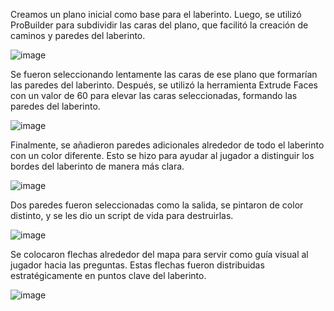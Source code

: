 Creamos un plano inicial como base para el laberinto.
Luego, se utilizó ProBuilder para subdividir las caras del plano, que facilitó la creación de caminos y paredes del laberinto.

![image](https://github.com/user-attachments/assets/3e8e8e29-fa2e-4107-8e8f-594ab4937cb3)

Se fueron seleccionando lentamente las caras de ese plano que formarían las paredes del laberinto. 
Después, se utilizó la herramienta Extrude Faces con un valor de 60 para elevar las caras seleccionadas, formando las paredes  del laberinto. 

![image](https://github.com/user-attachments/assets/f3f532e4-a126-4ed0-8a32-7c47defe95f7)

Finalmente, se añadieron paredes adicionales alrededor de todo el laberinto con un color diferente. 
Esto se hizo para ayudar al jugador a distinguir los bordes del laberinto de manera más clara.

![image](https://github.com/user-attachments/assets/bfa91a24-9de7-47ea-bb5e-4af4592e3b7d)

Dos paredes fueron seleccionadas como la salida, se pintaron de color distinto, y se les dio un script de vida
para destruirlas. 

![image](https://github.com/user-attachments/assets/4eddccc2-9ca3-4bfe-8eb3-bd5a00a76934)

Se colocaron flechas alrededor del mapa para servir como guía visual al jugador hacia las preguntas.
Estas flechas fueron distribuidas estratégicamente en puntos clave del laberinto.

![image](https://github.com/user-attachments/assets/680e93f6-13f3-4435-8710-63add421778e)
